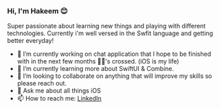 ### Hi, I'm Hakeem 😊

Super passionate about learning new things and playing with different technologies. Currently i'm well versed in the Swfit language and getting better everyday!


- 🔭 I’m currently working on chat application that I hope to be finished with in the next few months 🤞🏾's crossed. (iOS is my life)
- 🌱 I’m currently learning more about SwiftUI & Combine.  
- 👯 I’m looking to collaborate on anything that will improve my skills so please reach out. 
- 💬 Ask me about all things iOS
- 📫 How to reach me: [LinkedIn](https://www.linkedin.com/in/hakeem-deggs-5432a6176/)

